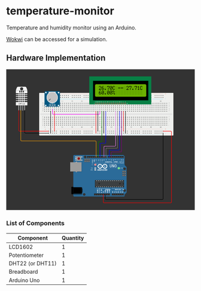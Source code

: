 # temperature-monitor
Temperature and humidity monitor using an Arduino.

[Wokwi](https://wokwi.com/projects/360114684636930049) can be accessed for a simulation.

## Hardware Implementation
![Hardware implementation](imgs/temperature_sensor_arduino.png "Hardware implementation")

### List of Components
| Component        | Quantity    |
| -----------      | ----------- |
| LCD1602          | 1           |
| Potentiometer    | 1           |
| DHT22 (or DHT11) | 1           |
| Breadboard       | 1           |
| Arduino Uno      | 1           | 
